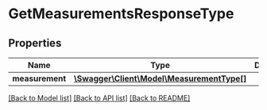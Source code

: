 # GetMeasurementsResponseType

## Properties
Name | Type | Description | Notes
------------ | ------------- | ------------- | -------------
**measurement** | [**\Swagger\Client\Model\MeasurementType[]**](MeasurementType.md) |  | [optional] 

[[Back to Model list]](../README.md#documentation-for-models) [[Back to API list]](../README.md#documentation-for-api-endpoints) [[Back to README]](../README.md)


